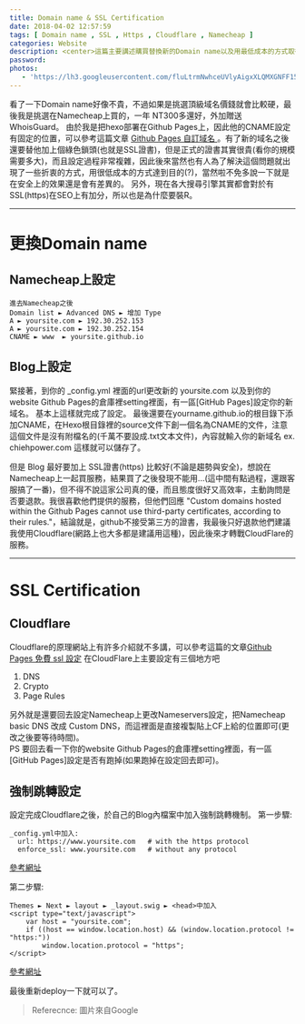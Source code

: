 ```yaml
---
title: Domain name & SSL Certification
date: 2018-04-02 12:57:59
tags: [ Domain name , SSL , Https , Cloudflare , Namecheap ]
categories: Website
description: <center>這篇主要講述購買替換新的Domain name以及用最低成本的方式取得SSL證書的流程與方法。</center>
password:
photos:
   - 'https://lh3.googleusercontent.com/fluLtrmNwhceUVlyAigxXLQMXGNFF15gsXaKGTXaE1Eav9sH4c5HjElebK5ULCxKPg_DTlx42ciFV4uaObxiOYSvwW2nJZn8xVIl4oVVU6Mwr2ILZl27dfhngqDGSbVE8EgLQhuG1sGFPYMoTYea68_obeyDhZVUqWM0DiXq9iMnDT9owL6lPi6fboHTglDHuu1gE-GYOjq2mygX-gW7PJCOmg8eLmI-IwxczWWi2oZWfhnYE_MxfhViNOgAF8i-Zxd8W5dh7Mh-0jcoiQ7wpyH8vyiIaqvPokEnXcrEz16tNhL9mNUuc24LSE5GxKyG6YUfq5aU4yUxQM-sC0jWflDR3GHqWLuSKYgEYP_z3m3lEv74n6Us298RH3Wh-T9brM_3nLes-sdXQkTjCsNMRGETA3VUtI94h3mAt-PBFqOMMTz51am3LcrcRWBCZJG3a9qZIELqZvSJUEJ_CZrR9DvJNu9Q2tId4FyI2vjRtFV6GsKVJw8GoVvTFO0p4-GGq_Pdhq1P8rdsmS1dtDKKf4PvlnyUtXWvJ1DcTvaNVDQBkh0R2LJ3uC9ySnyMnWS7Mrk36QaXUaeYKr97nDST00n4HqrP0dOqUJXdRP_D9nkMFG7RNaIx9TrxO3be_g3p7nkf2YOXcN7hUIBMGl9ZWiFBCrv9q0QOE_--qbq8VfQuRovIU5mAw_amUCUDO69ixt1Pa6JUWoGKjqjS7iM65zXPcE3ERg5VisQu=w972-h548-no'
---
```


<!--more-->
看了一下Domain name好像不貴，不過如果是挑選頂級域名價錢就會比較硬，最後我是挑選在Namecheap上買的，一年 NT300多還好，外加贈送WhoisGuard。
由於我是把hexo部署在Github Pages上，因此他的CNAME設定有固定的位置，可以參考這篇文章 [Github Pages 自訂域名 ](https://blog.dmoon.tw/github-pages-custom-domain/)。有了新的域名之後還要替他加上個綠色鎖頭(也就是SSL證書)，但是正式的證書其實很貴(看你的規模需要多大)，而且設定過程非常複雜，因此後來當然也有人為了解決這個問題就出現了一些折衷的方式，用很低成本的方式達到目的(?)，當然啦不免多說一下就是在安全上的效果還是會有差異的。
另外，現在各大搜尋引擎其實都會對於有SSL(https)在SEO上有加分，所以也是為什麼要裝R。

---
# 更換Domain name
## Namecheap上設定
```
進去Namecheap之後
Domain list ► Advanced DNS ► 增加 Type
A ► yoursite.com ► 192.30.252.153
A ► yoursite.com ► 192.30.252.154
CNAME ► www  ► yoursite.github.io
```
## Blog上設定
緊接著，到你的 \_config.yml 裡面的url更改新的 yoursite.com
以及到你的website Github Pages的倉庫裡setting裡面，有一區[GitHub Pages]設定你的新域名。
基本上這樣就完成了設定。
最後還要在yourname.github.io的根目錄下添加CNAME，在Hexo根目錄裡的source文件下創一個名為CNAME的文件，注意這個文件是沒有附檔名的(千萬不要設成.txt文本文件)，內容就輸入你的新域名 ex. chiehpower.com 這樣就可以儲存了。

但是 Blog 最好要加上 SSL證書(https) 比較好(不論是趨勢與安全)，想說在Namecheap上一起買服務，結果買了之後發現不能用...(這中間有點過程，還跟客服搞了一番)，但不得不說這家公司真的優，而且態度很好又高效率，主動詢問是否要退款。我很喜歡他們提供的服務，但他們回應 "Custom domains hosted within the Github Pages cannot use third-party certificates, according to their rules."，結論就是，github不接受第三方的證書，我最後只好退款他們建議我使用Cloudflare(網路上也大多都是建議用這種)，因此後來才轉戰CloudFlare的服務。

---
# SSL Certification
## Cloudflare
Cloudflare的原理網站上有許多介紹就不多講，可以參考這篇的文章[Github Pages 免費 ssl 設定](https://blog.dmoon.tw/github-pages-with-free-ssl/)
在CloudFlare上主要設定有三個地方吧
  1. DNS
  2. Crypto
  3. Page Rules

另外就是還要回去設定Namecheap上更改Nameservers設定，把Namecheap basic DNS 改成 Custom DNS，而這裡面是直接複製貼上CF上給的位置即可(更改之後要等待時間)。  
PS 要回去看一下你的website Github Pages的倉庫裡setting裡面，有一區[GitHub Pages]設定是否有跑掉(如果跑掉在設定回去即可)。

## 強制跳轉設定
設定完成Cloudflare之後，於自己的Blog內檔案中加入強制跳轉機制。
  第一步驟:
  ```
  _config.yml中加入:
    url: https://www.yoursite.com   # with the https protocol
    enforce_ssl: www.yoursite.com   # without any protocol
  ```
  [參考網址](https://sheharyar.me/blog/free-ssl-for-github-pages-with-custom-domains/)

  第二步驟:
  ```
  Themes ► Next ► layout ► _layout.swig ► <head>中加入
  <script type="text/javascript">
      var host = "yoursite.com";
      if ((host == window.location.host) && (window.location.protocol != "https:"))
          window.location.protocol = "https";
  </script>
  ```
  [參考網址](https://g2ex.github.io/2015/10/14/Hexo-with-SSL-Hosted-on-Github-Page/)

最後重新deploy一下就可以了。

>Referecnce: 圖片來自Google
